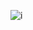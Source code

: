 ![i](https://user-images.githubusercontent.com/99894721/230484494-4e094a91-ef31-4715-be1b-d962371c6de8.png)
